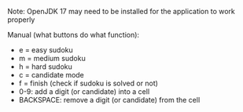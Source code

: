 Note: OpenJDK 17 may need to be installed for the application to work properly

Manual (what buttons do what function):
- e = easy sudoku
- m = medium sudoku
- h = hard sudoku
- c = candidate mode
- f = finish (check if sudoku is solved or not)
- 0-9: add a digit (or candidate) into a cell
- BACKSPACE: remove a digit (or candidate) from the cell
